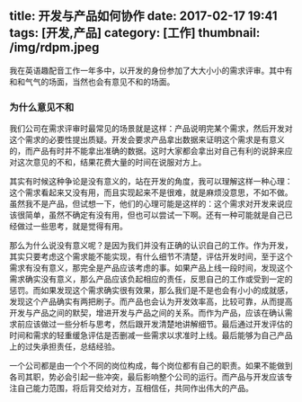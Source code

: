 title: 开发与产品如何协作
date: 2017-02-17 19:41
tags: [开发,产品]
category: [工作]
thumbnail: /img/rdpm.jpeg
---
我在英语趣配音工作一年多中，以开发的身份参加了大大小小的需求评审。其中有和和气气的场面，当然也会有意见不和的场面。

### 为什么意见不和

我们公司在需求评审时最常见的场景就是这样：产品说明完某个需求，然后开发对这个需求的必要性提出质疑。开发会要求产品拿出数据来证明这个需求是有意义的，而产品有时并不能拿出准确的数据。这时大家都会拿出对自己有利的说辞来应对这次意见的不和，结果花费大量的时间在说服对方上。

其实有时候这种争论是没有意义的，站在开发的角度，我可以理解这样一种心理：这个需求看起来又没有用，而且实现起来不是很难，就是麻烦没意思，不如不做。虽然我不是产品，但试想一下，他们的心理可能是这样的：这个需求对开发来说应该很简单，虽然不确定有没有用，但也可以尝试一下啊。还有一种可能就是自己已经做过一些思考，就是觉得有用。

那么为什么说没有意义呢？是因为我们并没有正确的认识自己的工作。作为开发，其实只要考虑这个需求能不能实现，有什么细节不清楚，评估开发时间，至于这个需求有没有意义，那完全是产品应该考虑的事。如果产品上线一段时间，发现这个需求确实没有意义，那么产品应该负起相应的责任，反思自己的工作或受到一定的惩罚。而如果发现这个需求确实很有效果，那么我们是不是也会有小小的成就感，发现这个产品确实有两把刷子。而产品也会认为开发效率高，比较可靠，从而提高开发与产品之间的默契，增进开发与产品之间的关系。而作为产品，应该在确认需求前应该做过一些分析与思考，然后跟开发清楚地讲解细节。最后通过开发评估的时间和需求的轻重缓急评估是否删减一些需求以求准时上线。最后能够为自己产品上的过失承担责任，总结经验。

一个公司都是由一个个不同的岗位构成，每个岗位都有自己的职责。如果不能做到各司其职，势必会引起一些冲突，最后影响整个公司的运行。而产品与开发应该专注自己能力范围，将后背交给对方，互相信任，共同作出伟大的产品。

